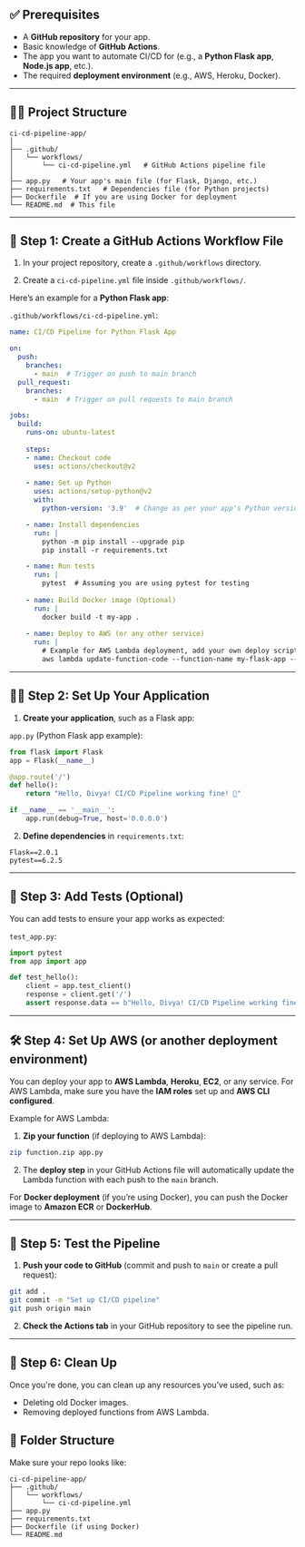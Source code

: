 ## ✅ Prerequisites

- A **GitHub repository** for your app.
- Basic knowledge of **GitHub Actions**.
- The app you want to automate CI/CD for (e.g., a **Python Flask app**, **Node.js app**, etc.).
- The required **deployment environment** (e.g., AWS, Heroku, Docker).

---

## 🧑‍💻 Project Structure

```
ci-cd-pipeline-app/
│
├── .github/
│   └── workflows/
│       └── ci-cd-pipeline.yml   # GitHub Actions pipeline file
│
├── app.py   # Your app's main file (for Flask, Django, etc.)
├── requirements.txt   # Dependencies file (for Python projects)
├── Dockerfile  # If you are using Docker for deployment
└── README.md  # This file
```

---

## 🔧 Step 1: Create a GitHub Actions Workflow File

1. In your project repository, create a `.github/workflows` directory.

2. Create a `ci-cd-pipeline.yml` file inside `.github/workflows/`.

Here’s an example for a **Python Flask app**:

`.github/workflows/ci-cd-pipeline.yml`:

```yaml
name: CI/CD Pipeline for Python Flask App

on:
  push:
    branches:
      - main  # Trigger on push to main branch
  pull_request:
    branches:
      - main  # Trigger on pull requests to main branch

jobs:
  build:
    runs-on: ubuntu-latest
    
    steps:
    - name: Checkout code
      uses: actions/checkout@v2
      
    - name: Set up Python
      uses: actions/setup-python@v2
      with:
        python-version: '3.9'  # Change as per your app's Python version

    - name: Install dependencies
      run: |
        python -m pip install --upgrade pip
        pip install -r requirements.txt

    - name: Run tests
      run: |
        pytest  # Assuming you are using pytest for testing
    
    - name: Build Docker image (Optional)
      run: |
        docker build -t my-app .
    
    - name: Deploy to AWS (or any other service)
      run: |
        # Example for AWS Lambda deployment, add your own deploy script
        aws lambda update-function-code --function-name my-flask-app --zip-file fileb://function.zip
```

---

## 🧑‍💻 Step 2: Set Up Your Application

1. **Create your application**, such as a Flask app:

`app.py` (Python Flask app example):

```python
from flask import Flask
app = Flask(__name__)

@app.route('/')
def hello():
    return "Hello, Divya! CI/CD Pipeline working fine! 🎉"

if __name__ == '__main__':
    app.run(debug=True, host='0.0.0.0')
```

2. **Define dependencies** in `requirements.txt`:

```
Flask==2.0.1
pytest==6.2.5
```

---

## 🔧 Step 3: Add Tests (Optional)

You can add tests to ensure your app works as expected:

`test_app.py`:

```python
import pytest
from app import app

def test_hello():
    client = app.test_client()
    response = client.get('/')
    assert response.data == b"Hello, Divya! CI/CD Pipeline working fine! 🎉"
```

---

## 🛠️ Step 4: Set Up AWS (or another deployment environment)

You can deploy your app to **AWS Lambda**, **Heroku**, **EC2**, or any service. For AWS Lambda, make sure you have the **IAM roles** set up and **AWS CLI configured**.

Example for AWS Lambda:

1. **Zip your function** (if deploying to AWS Lambda):

```bash
zip function.zip app.py
```

2. The **deploy step** in your GitHub Actions file will automatically update the Lambda function with each push to the `main` branch.

For **Docker deployment** (if you’re using Docker), you can push the Docker image to **Amazon ECR** or **DockerHub**.

---

## 🔧 Step 5: Test the Pipeline

1. **Push your code to GitHub** (commit and push to `main` or create a pull request):

```bash
git add .
git commit -m "Set up CI/CD pipeline"
git push origin main
```

2. **Check the Actions tab** in your GitHub repository to see the pipeline run.

---

## 🧼 Step 6: Clean Up

Once you're done, you can clean up any resources you’ve used, such as:

- Deleting old Docker images.
- Removing deployed functions from AWS Lambda.


## 📂 Folder Structure

Make sure your repo looks like:

```
ci-cd-pipeline-app/
├── .github/
│   └── workflows/
│       └── ci-cd-pipeline.yml
├── app.py
├── requirements.txt
├── Dockerfile (if using Docker)
└── README.md
```
